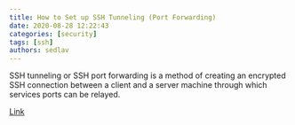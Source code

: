 ```yaml
---
title: How to Set up SSH Tunneling (Port Forwarding) 
date: 2020-08-28 12:22:43
categories: [security]
tags: [ssh]
authors: sedlav
---
```


SSH tunneling or SSH port forwarding is a method of creating an encrypted SSH connection between a client and a server machine through which services ports can be relayed.

[Link](https://linuxize.com/post/how-to-setup-ssh-tunneling/)
